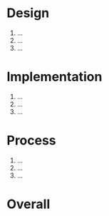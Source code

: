 # Design
1. ...
2. ...
3. ...

# Implementation
1. ...
2. ...
3. ...

# Process
1. ...
2. ...
3. ...

# Overall 
